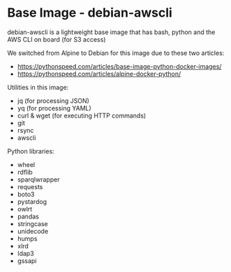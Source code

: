 # Base Image - debian-awscli

debian-awscli is a lightweight base image that has bash, python and the AWS CLI on board (for S3 access)

We switched from Alpine to Debian for this image due to these two articles:
- https://pythonspeed.com/articles/base-image-python-docker-images/
- https://pythonspeed.com/articles/alpine-docker-python/

Utilities in this image:

- jq (for processing JSON)
- yq (for processing YAML)
- curl & wget (for executing HTTP commands)
- git
- rsync
- awscli

Python libraries:

- wheel
- rdflib
- sparqlwrapper
- requests
- boto3
- pystardog
- owlrt
- pandas
- stringcase
- unidecode
- humps
- xlrd
- ldap3
- gssapi

